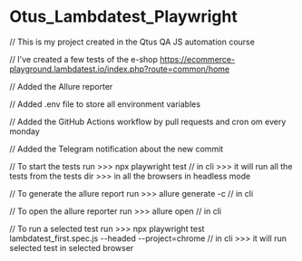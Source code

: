 # Otus_Lambdatest_Playwright

// This is my project created in the Qtus QA JS automation course

// I've created a few tests of the e-shop https://ecommerce-playground.lambdatest.io/index.php?route=common/home

// Added the Allure reporter 

// Added .env file to store all environment variables

// Added the GitHub Actions workflow by pull requests and cron om every monday

// Added the Telegram notification about the new commit

// To start the tests run >>> npx playwright test // in cli >>> it will run all the tests from the tests dir >>> in all the browsers in headless mode

// To generate the allure report run >>> allure generate -c // in cli

// To open the allure reporter run >>> allure open // in cli

// To run a selected test run >>> npx playwright test lambdatest_first.spec.js --headed --project=chrome // in cli >>> it will run selected test in selected browser

